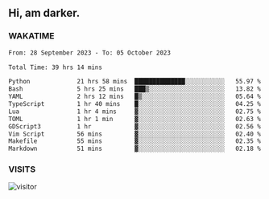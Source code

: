 ## Hi, am darker.

### WAKATIME

<!--START_SECTION:waka-->

```txt
From: 28 September 2023 - To: 05 October 2023

Total Time: 39 hrs 14 mins

Python             21 hrs 58 mins  ██████████████░░░░░░░░░░░   55.97 %
Bash               5 hrs 25 mins   ███▒░░░░░░░░░░░░░░░░░░░░░   13.82 %
YAML               2 hrs 12 mins   █▒░░░░░░░░░░░░░░░░░░░░░░░   05.64 %
TypeScript         1 hr 40 mins    █░░░░░░░░░░░░░░░░░░░░░░░░   04.25 %
Lua                1 hr 4 mins     ▓░░░░░░░░░░░░░░░░░░░░░░░░   02.75 %
TOML               1 hr 1 min      ▓░░░░░░░░░░░░░░░░░░░░░░░░   02.63 %
GDScript3          1 hr            ▓░░░░░░░░░░░░░░░░░░░░░░░░   02.56 %
Vim Script         56 mins         ▓░░░░░░░░░░░░░░░░░░░░░░░░   02.40 %
Makefile           55 mins         ▓░░░░░░░░░░░░░░░░░░░░░░░░   02.35 %
Markdown           51 mins         ▓░░░░░░░░░░░░░░░░░░░░░░░░   02.18 %
```

<!--END_SECTION:waka-->

### VISITS
<!-- i should probably build this when i will have some time -->
![visitor](https://profile-counter.glitch.me/sanix-darker/count.svg)
